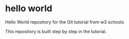 # hello world
Hello World repository for the Git tutorial from w3 schools


This repository is built step by step in the tutorial.
